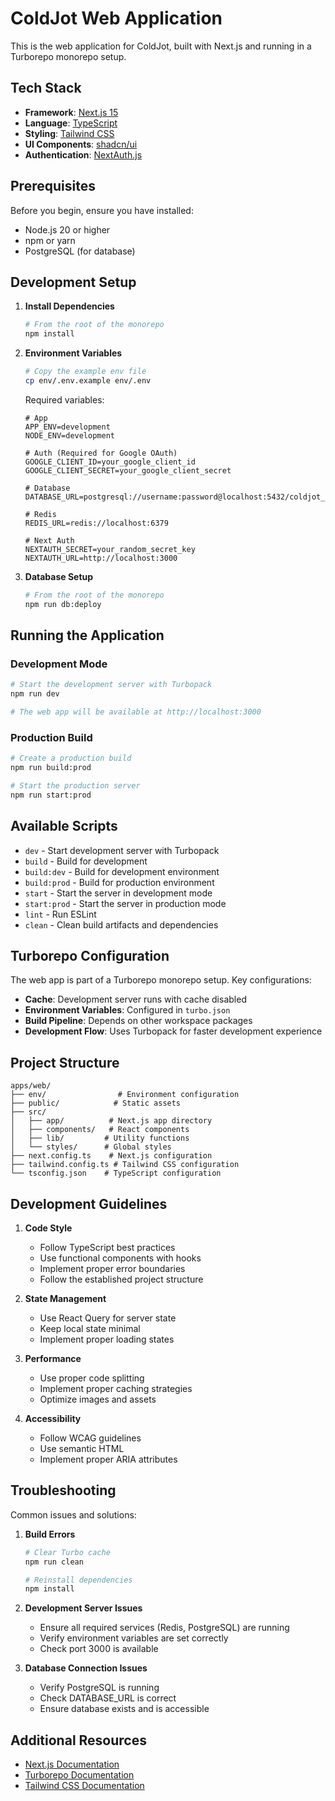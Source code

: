 # ColdJot Web Application

This is the web application for ColdJot, built with Next.js and running in a Turborepo monorepo setup.

## Tech Stack

- **Framework**: [Next.js 15](https://nextjs.org)
- **Language**: [TypeScript](https://www.typescriptlang.org)
- **Styling**: [Tailwind CSS](https://tailwindcss.com)
- **UI Components**: [shadcn/ui](https://ui.shadcn.com)
- **Authentication**: [NextAuth.js](https://next-auth.js.org)

## Prerequisites

Before you begin, ensure you have installed:

- Node.js 20 or higher
- npm or yarn
- PostgreSQL (for database)

## Development Setup

1. **Install Dependencies**

   ```bash
   # From the root of the monorepo
   npm install
   ```

2. **Environment Variables**

   ```bash
   # Copy the example env file
   cp env/.env.example env/.env
   ```

   Required variables:

   ```env
   # App
   APP_ENV=development
   NODE_ENV=development

   # Auth (Required for Google OAuth)
   GOOGLE_CLIENT_ID=your_google_client_id
   GOOGLE_CLIENT_SECRET=your_google_client_secret

   # Database
   DATABASE_URL=postgresql://username:password@localhost:5432/coldjot_dev

   # Redis
   REDIS_URL=redis://localhost:6379

   # Next Auth
   NEXTAUTH_SECRET=your_random_secret_key
   NEXTAUTH_URL=http://localhost:3000
   ```

3. **Database Setup**
   ```bash
   # From the root of the monorepo
   npm run db:deploy
   ```

## Running the Application

### Development Mode

```bash
# Start the development server with Turbopack
npm run dev

# The web app will be available at http://localhost:3000
```

### Production Build

```bash
# Create a production build
npm run build:prod

# Start the production server
npm run start:prod
```

## Available Scripts

- `dev` - Start development server with Turbopack
- `build` - Build for development
- `build:dev` - Build for development environment
- `build:prod` - Build for production environment
- `start` - Start the server in development mode
- `start:prod` - Start the server in production mode
- `lint` - Run ESLint
- `clean` - Clean build artifacts and dependencies

## Turborepo Configuration

The web app is part of a Turborepo monorepo setup. Key configurations:

- **Cache**: Development server runs with cache disabled
- **Environment Variables**: Configured in `turbo.json`
- **Build Pipeline**: Depends on other workspace packages
- **Development Flow**: Uses Turbopack for faster development experience

## Project Structure

```
apps/web/
├── env/                # Environment configuration
├── public/            # Static assets
├── src/
│   ├── app/          # Next.js app directory
│   ├── components/   # React components
│   ├── lib/         # Utility functions
│   └── styles/      # Global styles
├── next.config.ts    # Next.js configuration
├── tailwind.config.ts # Tailwind CSS configuration
└── tsconfig.json    # TypeScript configuration
```

## Development Guidelines

1. **Code Style**

   - Follow TypeScript best practices
   - Use functional components with hooks
   - Implement proper error boundaries
   - Follow the established project structure

2. **State Management**

   - Use React Query for server state
   - Keep local state minimal
   - Implement proper loading states

3. **Performance**

   - Use proper code splitting
   - Implement proper caching strategies
   - Optimize images and assets

4. **Accessibility**
   - Follow WCAG guidelines
   - Use semantic HTML
   - Implement proper ARIA attributes

## Troubleshooting

Common issues and solutions:

1. **Build Errors**

   ```bash
   # Clear Turbo cache
   npm run clean

   # Reinstall dependencies
   npm install
   ```

2. **Development Server Issues**

   - Ensure all required services (Redis, PostgreSQL) are running
   - Verify environment variables are set correctly
   - Check port 3000 is available

3. **Database Connection Issues**
   - Verify PostgreSQL is running
   - Check DATABASE_URL is correct
   - Ensure database exists and is accessible

## Additional Resources

- [Next.js Documentation](https://nextjs.org/docs)
- [Turborepo Documentation](https://turbo.build/repo/docs)
- [Tailwind CSS Documentation](https://tailwindcss.com/docs)
